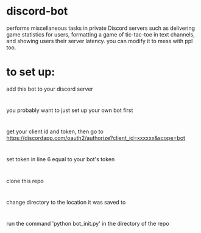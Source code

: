 # discord-bot
performs miscellaneous tasks in private Discord servers such as delivering game statistics for users, formatting a game of tic-tac-toe in text channels, and showing users their server latency. you can modify it to mess with ppl too.





# to set up:

add this bot to your discord server
#
you probably want to just set up your own bot first
#
get your client id and token, then go to https://discordapp.com/oauth2/authorize?client_id=xxxxxx&scope=bot
#
set token in line 6 equal to your bot's token
#
clone this repo
#
change directory to the location it was saved to
#
run the command 'python bot_init.py' in the directory of the repo

